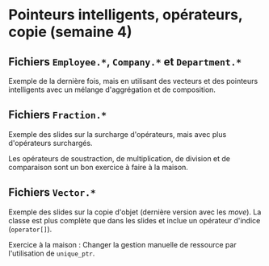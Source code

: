 # Pointeurs intelligents, opérateurs, copie (semaine 4)

## Fichiers `Employee.*`, `Company.*` et `Department.*`

Exemple de la dernière fois, mais en utilisant des vecteurs et des pointeurs intelligents avec un mélange d'aggrégation et de composition.

## Fichiers `Fraction.*`

Exemple des slides sur la surcharge d'opérateurs, mais avec plus d'opérateurs surchargés.

Les opérateurs de soustraction, de multiplication, de division et de comparaison sont un bon exercice à faire à la maison.

## Fichiers `Vector.*`

Exemple des slides sur la copie d'objet (dernière version avec les *move*). La classe est plus complète que dans les slides et inclue un opérateur d'indice (`operator[]`).

Exercice à la maison : Changer la gestion manuelle de ressource par l'utilisation de `unique_ptr`.

